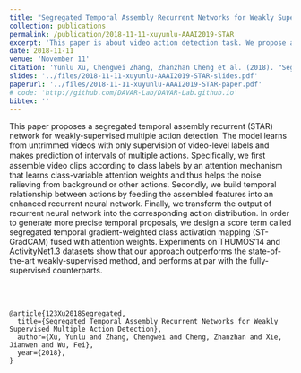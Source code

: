 ```yaml
---
title: "Segregated Temporal Assembly Recurrent Networks for Weakly Supervised Multiple Action Detection"
collection: publications
permalink: /publication/2018-11-11-xuyunlu-AAAI2019-STAR
excerpt: 'This paper is about video action detection task. We propose a segregated assembly recurrent called STAR network for weakly-supervised multiple action detection.'
date: 2018-11-11
venue: 'November 11'
citation: 'Yunlu Xu, Chengwei Zhang, Zhanzhan Cheng et al. (2018). "Segregated Temporal Assembly Recurrent Networks for Weakly Supervised Multiple Action Detection." <i>November 11</i>. 1(1).' 
slides: '../files/2018-11-11-xuyunlu-AAAI2019-STAR-slides.pdf'
paperurl: '../files/2018-11-11-xuyunlu-AAAI2019-STAR-paper.pdf'
# code: 'http://github.com/DAVAR-Lab/DAVAR-Lab.github.io'
bibtex: ''                                                                                                                                                                       
---
```

This paper proposes a segregated temporal assembly recurrent (STAR) network for weakly-supervised multiple action detection. 
The model learns from untrimmed videos with only supervision of video-level labels and makes prediction of intervals of multiple actions. 
Speciﬁcally, we ﬁrst assemble video clips according to class labels by an attention mechanism that learns class-variable attention weights and thus helps the noise relieving from background or other actions. 
Secondly, we build temporal relationship between actions by feeding the assembled features into an enhanced recurrent neural network. 
Finally, we transform the output of recurrent neural network into the corresponding action distribution. 
In order to generate more precise temporal proposals, we design a score term called segregated temporal gradient-weighted class activation mapping (ST-GradCAM) fused with attention weights. 
Experiments on THUMOS’14 and ActivityNet1.3 datasets show that our approach outperforms the state-of-the-art weakly-supervised method, and performs at par with the fully-supervised counterparts.



<br><br/>

<!-- BibTex here (Make sure that this is the last code block) -->
```
@article{123Xu2018Segregated,
  title={Segregated Temporal Assembly Recurrent Networks for Weakly Supervised Multiple Action Detection},
  author={Xu, Yunlu and Zhang, Chengwei and Cheng, Zhanzhan and Xie, Jianwen and Wu, Fei},
  year={2018},
}
```

